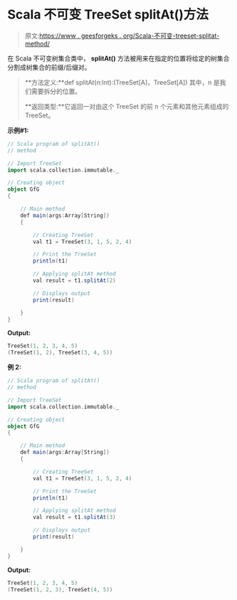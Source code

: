 # Scala 不可变 TreeSet splitAt()方法

> 原文:[https://www . geesforgeks . org/Scala-不可变-treeset-splitat-method/](https://www.geeksforgeeks.org/scala-immutable-treeset-splitat-method/)

在 Scala 不可变树集合类中， **splitAt()** 方法被用来在指定的位置将给定的树集合分割成树集合的前缀/后缀对。

> **方法定义:**def splitAt(n:Int):(TreeSet[A]，TreeSet[A])
> 其中，n 是我们需要拆分的位置。
> 
> **返回类型:**它返回一对由这个 TreeSet 的前 n 个元素和其他元素组成的 TreeSet。

**示例#1:**

```scala
// Scala program of splitAt() 
// method 

// Import TreeSet
import scala.collection.immutable._

// Creating object 
object GfG 
{ 

    // Main method 
    def main(args:Array[String]) 
    { 

        // Creating TreeSet
        val t1 = TreeSet(3, 1, 5, 2, 4)  

        // Print the TreeSet 
        println(t1) 

        // Applying splitAt method  
        val result = t1.splitAt(2)

        // Displays output  
        print(result) 

    } 
} 
```

**Output:**

```scala
TreeSet(1, 2, 3, 4, 5)
(TreeSet(1, 2), TreeSet(3, 4, 5))

```

**例 2:**

```scala
// Scala program of splitAt() 
// method 

// Import TreeSet
import scala.collection.immutable._

// Creating object 
object GfG 
{ 

    // Main method 
    def main(args:Array[String]) 
    { 

        // Creating TreeSet
        val t1 = TreeSet(3, 1, 5, 2, 4)  

        // Print the TreeSet 
        println(t1) 

        // Applying splitAt method  
        val result = t1.splitAt(3)

        // Displays output  
        print(result) 

    } 
} 
```

**Output:**

```scala
TreeSet(1, 2, 3, 4, 5)
(TreeSet(1, 2, 3), TreeSet(4, 5))

```
